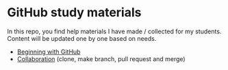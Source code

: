 # GitHub study materials

In this repo, you find help materials I have made / collected for my students. Content will be updated one by one based on needs. 

- [Beginning with GitHub](beginning.md)
- [Collaboration](Collaborating.md) (clone, make branch, pull request and merge) 